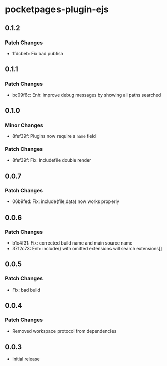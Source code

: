 # pocketpages-plugin-ejs

## 0.1.2

### Patch Changes

- 1fdcbeb: Fix bad publish

## 0.1.1

### Patch Changes

- bc09f6c: Enh: improve debug messages by showing all paths searched

## 0.1.0

### Minor Changes

- 8fef39f: Plugins now require a `name` field

### Patch Changes

- 8fef39f: Fix: Includefile double render

## 0.0.7

### Patch Changes

- 06b9fed: Fix: include(file,data) now works properly

## 0.0.6

### Patch Changes

- b1c4f31: Fix: corrected build name and main source name
- 3712c73: Enh: include() with omitted extensions will search extensions[]

## 0.0.5

### Patch Changes

- Fix: bad build

## 0.0.4

### Patch Changes

- Removed workspace protocol from dependencies

## 0.0.3

- Initial release
